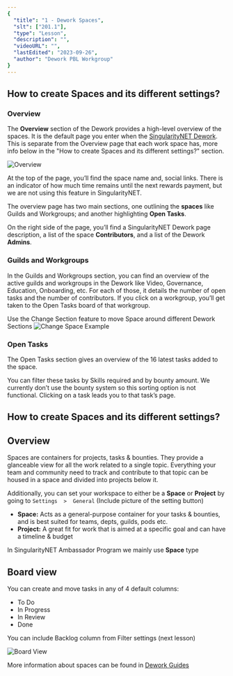 ```yaml
---
{
  "title": "1 - Dework Spaces",
  "slt": ["201.1"],
  "type": "Lesson",
  "description": "",
  "videoURL": "",
  "lastEdited": "2023-09-26",
  "author": "Dework PBL Workgroup"
}
---
```


## How to create Spaces and its different settings?
### Overview

The **Overview** section of the Dework provides a high-level overview of the spaces.
It is the default page you enter when the [SingularityNET Dework](https://app.dework.xyz/singularitynet-ambas).
This is separate from the Overview page that each work space has, more info below in the "How to create Spaces and its different settings?" section.

![Overview](/Dework_PBL_Pictures/Module_201/Overview_Screen.png)

At the top of the page, you’ll find the space name and, social links.
There is an indicator of how much time remains until the next rewards payment, but we are not using this feature in SingularityNET.

The overview page has two main sections, one outlining the **spaces** like Guilds and Workgroups;
and another highlighting **Open Tasks**.

On the right side of the page, you’ll find a SingularityNET Dework page description, a list of the space **Contributors**, and a list of the Dework **Admins**.

### Guilds and Workgroups

In the Guilds and Workgroups section, you can find an overview of the active guilds and workgroups in the Dework like Video, Governance, Education, Onboarding, etc.
For each of those, it details the number of open tasks and the number of contributors. If you click on a workgroup, you’ll get taken to the Open Tasks board of that workgroup.

Use the Change Section feature to move Space around different Dework Sections
![Change Space Example](/Dework_PBL_Pictures/Module_201/Change_Space_Example.png)

### Open Tasks

The Open Tasks section gives an overview of the 16 latest tasks added to the space.

You can filter these tasks by Skills required and by bounty amount. We currently don’t use the bounty system so this sorting option is not functional. Clicking on a task leads you to that task’s page.

## How to create Spaces and its different settings?
## Overview

Spaces are containers for projects, tasks & bounties. They provide a glanceable view for all the work related to a single topic. Everything your team and community need to track and contribute to that topic can be housed in a space and divided into projects below it.

Additionally, you can set your workspace to either be a **Space** or **Project** by going to `Settings  >  General`
(Include picture of the setting button)

- **Space:** Acts as a general-purpose container for your tasks & bounties, and is best suited for teams, depts, guilds, pods etc.
- **Project:** A great fit for work that is aimed at a specific goal and can have a timeline & budget

In SingularityNET Ambassador Program we mainly use **Space** type

## Board view

You can create and move tasks in any of 4 default columns:

- To Do
- In Progress
- In Review
- Done

You can include Backlog column from Filter settings (next lesson)

![Board View](/Dework_PBL_Pictures/Module_201/Board_View.png)

More information about spaces can be found in [Dework Guides](https://dework.gitbook.io/product-docs/guides-for-orgs/setup-your-first-space)

